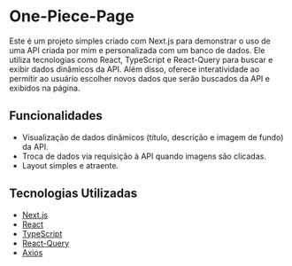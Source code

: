# One-Piece-Page

Este é um projeto simples criado com Next.js para demonstrar o uso de uma API criada por mim e personalizada com um banco de dados. Ele utiliza tecnologias como React, TypeScript e React-Query para buscar e exibir dados dinâmicos da API. Além disso, oferece interatividade ao permitir ao usuário escolher novos dados que serão buscados da API e exibidos na página.

## Funcionalidades

- Visualização de dados dinâmicos (título, descrição e imagem de fundo) da API.
- Troca de dados via requisição à API quando imagens são clicadas.
- Layout simples e atraente.

## Tecnologias Utilizadas

- [Next.js](https://nextjs.org/)
- [React](https://reactjs.org/)
- [TypeScript](https://www.typescriptlang.org/)
- [React-Query](https://react-query.tanstack.com/)
- [Axios](https://axios-http.com/)

